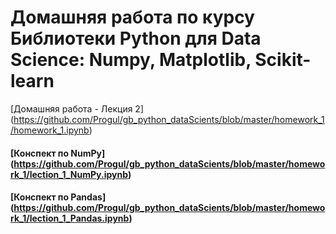 # Домашняя работа по курсу Библиотеки Python для Data Science: Numpy, Matplotlib, Scikit-learn
[Домашняя работа - Лекция 2] (https://github.com/Progul/gb_python_dataScients/blob/master/homework_1/homework_1.ipynb)
#### [Конспект по NumPy] (https://github.com/Progul/gb_python_dataScients/blob/master/homework_1/lection_1_NumPy.ipynb)
#### [Конспект по Pandas] (https://github.com/Progul/gb_python_dataScients/blob/master/homework_1/lection_1_Pandas.ipynb)
